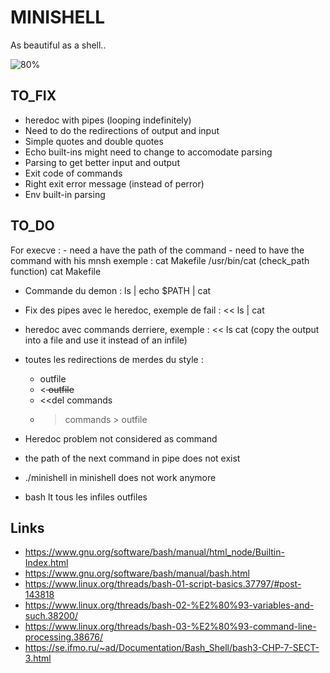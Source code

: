 # MINISHELL

As beautiful as a shell..

![80%](https://progress-bar.dev/80)

## TO_FIX
- heredoc with pipes (looping indefinitely)
- Need to do the redirections of output and input
- Simple quotes and double quotes
- Echo built-ins might need to change to accomodate parsing
- Parsing to get better input and output
- Exit code of commands
- Right exit error message (instead of perror)
- Env built-in parsing

## TO_DO

For execve :
    - need a have the path of the command
    - need to have the command with his mnsh
exemple : cat Makefile
    /usr/bin/cat (check_path function)
    cat Makefile

- Commande du demon : ls | echo $PATH | cat
- Fix des pipes avec le heredoc, exemple de fail : << ls | cat
- heredoc avec commands derriere, exemple : << ls cat (copy the output into a file and use it instead of an infile)
- toutes les redirections de merdes du style : 
    - <infile commands > outfile
    - <<del commands > outfile
    - <<del commands
    - >commands > outfile

- Heredoc problem not considered as command
- the path of the next command in pipe does not exist
- ./minishell in minishell does not work anymore
- bash lt tous les infiles outfiles


## Links 

- https://www.gnu.org/software/bash/manual/html_node/Builtin-Index.html
- https://www.gnu.org/software/bash/manual/bash.html
- https://www.linux.org/threads/bash-01-script-basics.37797/#post-143818
- https://www.linux.org/threads/bash-02-%E2%80%93-variables-and-such.38200/
- https://www.linux.org/threads/bash-03-%E2%80%93-command-line-processing.38676/
- https://se.ifmo.ru/~ad/Documentation/Bash_Shell/bash3-CHP-7-SECT-3.html